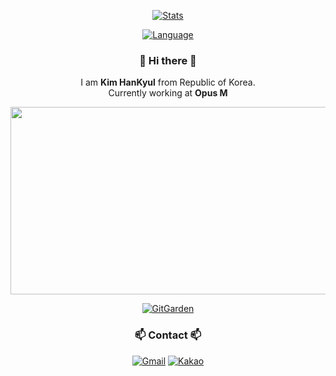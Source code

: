 <div id='github' align='center'>
  
[![Stats](https://github-readme-stats.vercel.app/api?username=KimH4nKyul&show_icons=true)](https://github.com/KimH4nKyul)  

[![Language](https://github-readme-stats.vercel.app/api/top-langs/?username=KimH4nKyul&layout=compact)](https://github.com/KimH4nKyul)    

</div>

<div id='intro' align='center'>
  
### 👋 Hi there 👋
  I am <b>Kim HanKyul</b> from Republic of Korea.  
  Currently working at **Opus M**
  
</div>

<div id='gitanimals' align='center'>
  <a href="https://www.gitanimals.org/en_US?utm_medium=image&utm_source=KimH4nKyul&utm_content=farm">
    <img
      src="https://render.gitanimals.org/farms/KimH4nKyul"
      width="600"
      height="300"
    />
</a>
</div>

<div id='gitgarden' align='center'>
  
[![GitGarden](https://gitgarden.marshallku.dev/?user_name=KimH4nKyul)](https://github.com/marshallku/gitgarden)

</div>


<div id='contact' align='center'>
  
### 📫 Contact 📫
  
[![Gmail](https://img.shields.io/badge/Gmail-D14836?style=flat-square&logo=gmail&logoColor=white)](mailto:alwayskim9305@gmail.com)
[![Kakao](https://img.shields.io/badge/Kakao-FFCD00?style=flat-square&logo=Kakao&logoColor=black)](mailto:alskim93@kakao.com)

</div>
  
<!--
**KimH4nKyul/KimH4nKyul** is a ✨ _special_ ✨ repository because its `README.md` (this file) appears on your GitHub profile.

Here are some ideas to get you started:

- 🔭 I’m currently working on ...
- 🌱 I’m currently learning ...
- 👯 I’m looking to collaborate on ...
- 🤔 I’m looking for help with ...
- 💬 Ask me about ...
- 📫 How to reach me: ...
- 😄 Pronouns: ...
- ⚡ Fun fact: ...
-->
